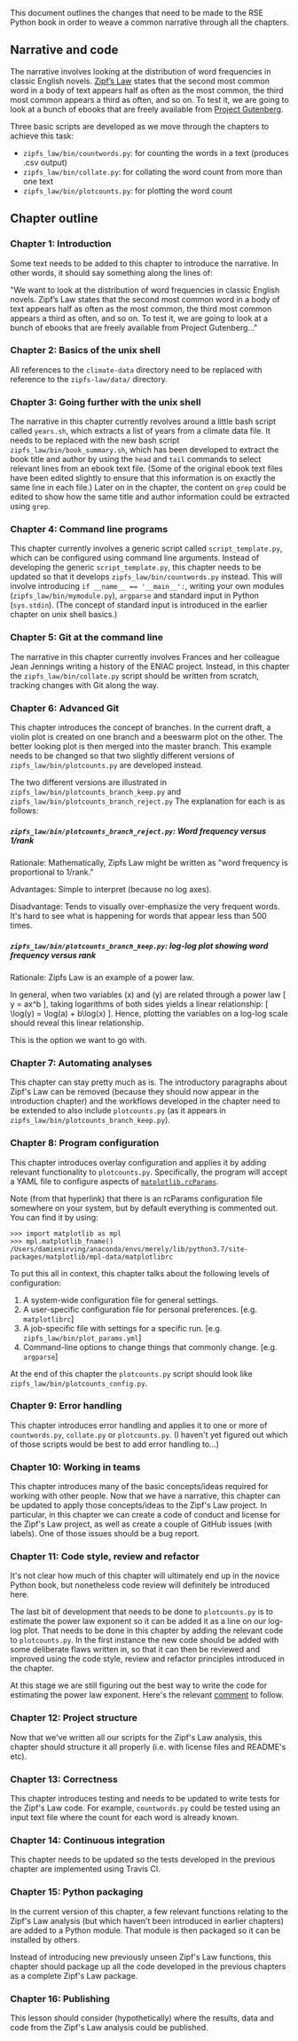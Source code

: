 This document outlines the changes that need to be made to the RSE Python book
in order to weave a common narrative through all the chapters.

## Narrative and code

The narrative involves looking at the distribution of word frequencies in classic English novels. 
[Zipf’s Law](https://en.wikipedia.org/wiki/Zipf%27s_law) states that the second most common word
in a body of text appears half as often as the most common,
the third most common appears a third as often, and so on.
To test it, we are going to look at a bunch of ebooks that are freely available from
[Project Gutenberg](https://www.gutenberg.org/).

Three basic scripts are developed as we move through the chapters to achieve this task:

* `zipfs_law/bin/countwords.py`: for counting the words in a text (produces .csv output)
* `zipfs_law/bin/collate.py`: for collating the word count from more than one text
* `zipfs_law/bin/plotcounts.py`: for plotting the word count

## Chapter outline

### Chapter 1: Introduction

Some text needs to be added to this chapter to introduce the narrative.
In other words, it should say something along the lines of: 

"We want to look at the distribution of word frequencies in classic English novels.
Zipf’s Law states that the second most common word in a body of text
appears half as often as the most common,
the third most common appears a third as often, and so on.
To test it, we are going to look at a bunch of ebooks
that are freely available from Project Gutenberg..."

### Chapter 2: Basics of the unix shell

All references to the `climate-data` directory need to be replaced
with reference to the `zipfs-law/data/` directory.

### Chapter 3: Going further with the unix shell

The narrative in this chapter currently revolves
around a little bash script called `years.sh`,
which extracts a list of years from a climate data file.
It needs to be replaced with the new bash script `zipfs_law/bin/book_summary.sh`,
which has been developed to extract the book title and author
by using the `head` and `tail` commands to select relevant lines
from an ebook text file. 
(Some of the original ebook text files have been edited slightly
to ensure that this information is on exactly the same line in each file.)
Later on in the chapter,
the content on `grep` could be edited to show how the same
title and author information could be extracted using `grep`.

### Chapter 4: Command line programs

This chapter currently involves a generic script called `script_template.py`,
which can be configured using command line arguments.
Instead of developing the generic `script_template.py`,
this chapter needs to be updated so that it develops `zipfs_law/bin/countwords.py` instead.
This will involve introducing `if __name__ == '__main__':`,
writing your own modules (`zipfs_law/bin/mymodule.py`),
`argparse` and standard input in Python (`sys.stdin`).
(The concept of standard input is introduced in the earlier chapter on unix shell basics.)

### Chapter 5: Git at the command line

The narrative in this chapter currently involves Frances and her colleague Jean Jennings
writing a history of the ENIAC project.
Instead, in this chapter the `zipfs_law/bin/collate.py` script should be written from scratch,
tracking changes with Git along the way.

### Chapter 6: Advanced Git

This chapter introduces the concept of branches.
In the current draft, a violin plot is created on one branch
and a beeswarm plot on the other.
The better looking plot is then merged into the master branch.
This example needs to be changed so that two slightly different versions of 
`zipfs_law/bin/plotcounts.py` are developed instead.

The two different versions are illustrated in
`zipfs_law/bin/plotcounts_branch_keep.py` and `zipfs_law/bin/plotcounts_branch_reject.py`
The explanation for each is as follows:

##### `zipfs_law/bin/plotcounts_branch_reject.py`: Word frequency versus 1/rank

Rationale: Mathematically, Zipfs Law might be written as
"word frequency is proportional to 1/rank."

Advantages: Simple to interpret (because no log axes).

Disadvantage: Tends to visually over-emphasize the very frequent words.
It's hard to see what is happening for words that appear less than 500 times.

##### `zipfs_law/bin/plotcounts_branch_keep.py`: log-log plot showing word frequency versus rank

Rationale: Zipfs Law is an example of a power law.

In general, when two variables (x) and (y) are related through a power law [ y = ax^b ],
taking logarithms of both sides yields a linear relationship: [ \log(y) = \log(a) + b\log(x) ].
Hence, plotting the variables on a log-log scale should reveal this linear relationship.

This is the option we want to go with.


### Chapter 7: Automating analyses 

This chapter can stay pretty much as is.
The introductory paragraphs about Zipf's Law can be removed 
(because they should now appear in the introduction chapter)
and the workflows developed in the chapter need to be extended to also include
`plotcounts.py` (as it appears in `zipfs_law/bin/plotcounts_branch_keep.py`).

### Chapter 8: Program configuration

This chapter introduces overlay configuration and applies it by
adding relevant functionality to `plotcounts.py`.
Specifically, the program will accept a YAML file to configure aspects of [`matplotlib.rcParams`](https://matplotlib.org/3.1.1/tutorials/introductory/customizing.html).

Note (from that hyperlink) that there is an rcParams configuration file
somewhere on your system, but by default everything is commented out.
You can find it by using:
```
>>> import matplotlib as mpl
>>> mpl.matplotlib_fname()
/Users/damienirving/anaconda/envs/merely/lib/python3.7/site-packages/matplotlib/mpl-data/matplotlibrc
```

To put this all in context, this chapter talks about the following levels of configuration:

1. A system-wide configuration file for general settings.
2. A user-specific configuration file for personal preferences. [e.g. `matplotlibrc`]
3. A job-specific file with settings for a specific run. [e.g. `zipfs_law/bin/plot_params.yml`]
4. Command-line options to change things that commonly change. [e.g. `argparse`]

At the end of this chapter the `plotcounts.py` script should look like
`zipfs_law/bin/plotcounts_config.py`.

### Chapter 9: Error handling

This chapter introduces error handling and applies it to one or more of
`countwords.py`, `collate.py` or `plotcounts.py`.
(I haven't yet figured out which of those scripts would be best to add error handling to...)

### Chapter 10: Working in teams

This chapter introduces many of the basic concepts/ideas required for working with other people.
Now that we have a narrative,
this chapter can be updated to apply those concepts/ideas to the Zipf's Law project.
In particular,
in this chapter we can create a code of conduct and license for the Zipf's Law project,
as well as create a couple of GitHub issues (with labels).
One of those issues should be a bug report.

### Chapter 11: Code style, review and refactor

It's not clear how much of this chapter will ultimately end up in the novice Python book,
but nonetheless code review will definitely be introduced here.

The last bit of development that needs to be done to `plotcounts.py` is to
estimate the power law exponent so it can be added it as a line on our log-log plot. 
That needs to be done in this chapter by adding the relevant code to `plotcounts.py`.
In the first instance the new code should be added with some deliberate flaws written in,
so that it can then be reviewed and improved
using the code style, review and refactor principles introduced in the chapter.

At this stage we are still figuring out the best way to write
the code for estimating the power law exponent.
Here's the relevant [ comment](https://github.com/merely-useful/merely-useful.github.io/issues/288#issuecomment-568631571)
to follow.

### Chapter 12: Project structure

Now that we've written all our scripts for the Zipf's Law analysis,
this chapter should structure it all properly (i.e. with license files and README's etc).

### Chapter 13: Correctness

This chapter introduces testing and needs to be updated to write tests for the Zipf's Law code.
For example, `countwords.py` could be tested using an input text file where the count
for each word is already known.

### Chapter 14: Continuous integration

This chapter needs to be updated so the tests developed in the previous chapter
are implemented using Travis CI.

### Chapter 15: Python packaging

In the current version of this chapter,
a few relevant functions relating to the Zipf's Law analysis 
(but which haven't been introduced in earlier chapters) are added to a Python module.
That module is then packaged so it can be installed by others.

Instead of introducing new previously unseen Zipf's Law functions,
this chapter should package up all the code developed in the previous chapters
as a complete Zipf's Law package.

### Chapter 16: Publishing

This lesson should consider (hypothetically) where the results,
data and code from the Zipf's Law analysis could be published.
 

